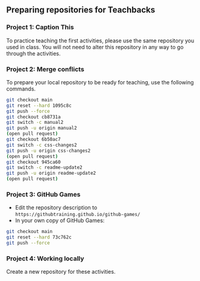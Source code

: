## Preparing repositories for Teachbacks

### Project 1: Caption This

To practice teaching the first activities, please use the same repository you used in class. You will not need to alter this repository in any way to go through the activities.

### Project 2: Merge conflicts

To prepare your local repository to be ready for teaching, use the following commands.

```sh
git checkout main
git reset --hard 1095c8c
git push --force
git checkout cb8731a
git switch -c manual2
git push -u origin manual2
(open pull request)
git checkout 6b50ac7
git switch -c css-changes2
git push -u origin css-changes2
(open pull request)
git checkout 945ca60
git switch -c readme-update2
git push -u origin readme-update2
(open pull request)
```

### Project 3: GitHub Games

- Edit the repository description to `https://githubtraining.github.io/github-games/`
- In your own copy of GitHub Games:

```sh
git checkout main
git reset --hard 73c762c
git push --force
```

### Project 4: Working locally

Create a new repository for these activities.
